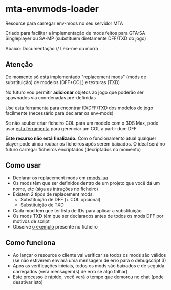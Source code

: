 # mta-envmods-loader
Resource para carregar env-mods no seu servidor MTA

Criado para facilitar a implementação de mods feitos para GTA:SA Singleplayer ou SA-MP (substituem diretamente DFF/TXD do jogo)

Abaixo: Documentação // Leia-me ou morra

## Atenção

De momento só está implementado "replacement mods" (mods de substituição) de modelos (DFF+COL) e texturas (TXD)

No futuro vou permitir **adicionar** objetos ao jogo que poderão ser spawnados via coordenadas pré-definidas

Use [esta ferramenta](https://github.com/Fernando-A-Rocha/mta-ide-search) para encontrar ID/DFF/TXD dos modelos do jogo facilmente (necessário para declarar os env-mods)

Se não souber criar ficheiro COL para um modelo com o 3DS Max, pode usar [esta ferramenta](https://github.com/Fernando-A-Rocha/mta-samp-maploader/blob/main/TUTORIAL_COL.md) para gerenciar um COL a partir dum DFF

**Este recurso não está finalizado.** Com o funcionamento atual qualquer player pode ainda roubar os ficheiros após serem baixados. O ideal será no futuro carregar ficheiros encriptados (decriptados no momento)

## Como usar

- Declarar os replacement mods em [rmods.lua](/envmods-loader/rmods.lua)
- Os mods têm que ser definidos dentro de um projeto que você dá um nome, etc (siga as intruções no ficheiro)
- Existem 2 tipos de replacement mods:
	- Substituição de DFF (+ COL opcional)
	- Substituição de TXD
- Cada mod tem que ter lista de IDs para aplicar a substituição
- Os mods TXD têm que ser declarados antes de todos os mods DFF por motivos de script
- Observe [o exemplo](/example.png) presente no ficheiro

## Como funciona

- Ao lançar o resource o cliente vai verificar se todos os mods são válidos (se não estiverem enviará uma mensagem de erro para o debugscript 3)
- Após as verificações iniciais, todos os mods são baixados e de seguida carregados (verá mensagem(s) de erro se algo falhar)
- Este processo é rápido, você verá o tempo que demorou no chat (pode desativar isto)